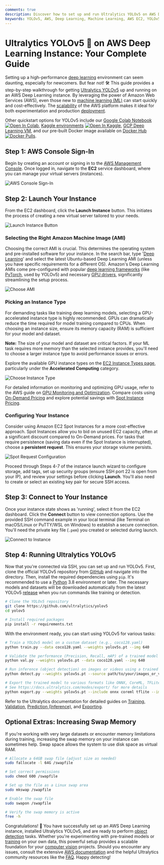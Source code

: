 ```yaml
---
comments: true
description: Discover how to set up and run Ultralytics YOLOv5 on AWS Deep Learning Instances. Follow our comprehensive guide to get started quickly and cost-effectively.
keywords: YOLOv5, AWS, Deep Learning, Machine Learning, AWS EC2, YOLOv5 setup, Deep Learning Instances, AI, Object Detection, Ultralytics
---
```


# Ultralytics YOLOv5 🚀 on AWS Deep Learning Instance: Your Complete Guide

Setting up a high-performance [deep learning](https://www.ultralytics.com/glossary/deep-learning-dl) environment can seem daunting, especially for newcomers. But fear not! 🛠️ This guide provides a step-by-step walkthrough for getting [Ultralytics YOLOv5](https://docs.ultralytics.com/models/yolov5/) up and running on an AWS Deep Learning instance. By leveraging the power of Amazon Web Services (AWS), even those new to [machine learning (ML)](https://www.ultralytics.com/glossary/machine-learning-ml) can start quickly and cost-effectively. The [scalability](https://www.ultralytics.com/glossary/scalability) of the AWS platform makes it ideal for both experimentation and production [deployment](https://docs.ultralytics.com/guides/model-deployment-options/).

Other quickstart options for YOLOv5 include our [Google Colab Notebook](https://colab.research.google.com/github/ultralytics/yolov5/blob/master/tutorial.ipynb) <a href="https://colab.research.google.com/github/ultralytics/yolov5/blob/master/tutorial.ipynb"><img src="https://colab.research.google.com/assets/colab-badge.svg" alt="Open In Colab"></a>, [Kaggle environments](https://www.kaggle.com/models/ultralytics/yolov5) <a href="https://www.kaggle.com/models/ultralytics/yolov5"><img src="https://kaggle.com/static/images/open-in-kaggle.svg" alt="Open In Kaggle"></a>, [GCP Deep Learning VM](./google_cloud_quickstart_tutorial.md), and our pre-built Docker image available on [Docker Hub](https://hub.docker.com/r/ultralytics/yolov5) <a href="https://hub.docker.com/r/ultralytics/yolov5"><img src="https://img.shields.io/docker/pulls/ultralytics/yolov5?logo=docker" alt="Docker Pulls"></a>.

## Step 1: AWS Console Sign-In

Begin by creating an account or signing in to the [AWS Management Console](https://aws.amazon.com/console/). Once logged in, navigate to the **EC2** service dashboard, where you can manage your virtual servers (instances).

![AWS Console Sign-In](https://github.com/ultralytics/docs/releases/download/0/aws-console-sign-in.avif)

## Step 2: Launch Your Instance

From the EC2 dashboard, click the **Launch Instance** button. This initiates the process of creating a new virtual server tailored to your needs.

![Launch Instance Button](https://github.com/ultralytics/docs/releases/download/0/launch-instance-button.avif)

### Selecting the Right Amazon Machine Image (AMI)

Choosing the correct AMI is crucial. This determines the operating system and pre-installed software for your instance. In the search bar, type '[Deep Learning](https://aws.amazon.com/machine-learning/amis/)' and select the latest Ubuntu-based Deep Learning AMI (unless you have specific requirements for a different OS). Amazon's Deep Learning AMIs come pre-configured with popular [deep learning frameworks](https://aws.amazon.com/machine-learning/amis/#Frameworks_and_Interface) (like [PyTorch](https://pytorch.org/), used by YOLOv5) and necessary [GPU drivers](https://developer.nvidia.com/cuda-downloads), significantly streamlining the setup process.

![Choose AMI](https://github.com/ultralytics/docs/releases/download/0/choose-ami.avif)

### Picking an Instance Type

For demanding tasks like training deep learning models, selecting a GPU-accelerated instance type is highly recommended. GPUs can dramatically reduce the time required for model training compared to CPUs. When choosing an instance size, ensure its memory capacity (RAM) is sufficient for your model and dataset.

**Note:** The size of your model and dataset are critical factors. If your ML task requires more memory than the selected instance provides, you'll need to choose a larger instance type to avoid performance issues or errors.

Explore the available GPU instance types on the [EC2 Instance Types page](https://aws.amazon.com/ec2/instance-types/), particularly under the **Accelerated Computing** category.

![Choose Instance Type](https://github.com/ultralytics/docs/releases/download/0/choose-instance-type.avif)

For detailed information on monitoring and optimizing GPU usage, refer to the AWS guide on [GPU Monitoring and Optimization](https://docs.aws.amazon.com/dlami/latest/devguide/tutorial-gpu.html). Compare costs using [On-Demand Pricing](https://aws.amazon.com/ec2/pricing/on-demand/) and explore potential savings with [Spot Instance Pricing](https://aws.amazon.com/ec2/spot/pricing/).

### Configuring Your Instance

Consider using Amazon EC2 Spot Instances for a more cost-effective approach. Spot Instances allow you to bid on unused EC2 capacity, often at a significant discount compared to On-Demand prices. For tasks that require persistence (saving data even if the Spot Instance is interrupted), choose a **persistent request**. This ensures your storage volume persists.

![Spot Request Configuration](https://github.com/ultralytics/docs/releases/download/0/spot-request.avif)

Proceed through Steps 4-7 of the instance launch wizard to configure storage, add tags, set up security groups (ensure SSH port 22 is open from your IP), and review your settings before clicking **Launch**. You'll also need to create or select an existing key pair for secure SSH access.

## Step 3: Connect to Your Instance

Once your instance state shows as 'running', select it from the EC2 dashboard. Click the **Connect** button to view connection options. Use the provided SSH command example in your local terminal (like Terminal on macOS/Linux or PuTTY/WSL on Windows) to establish a secure connection. You'll need the private key file (`.pem`) you created or selected during launch.

![Connect to Instance](https://github.com/ultralytics/docs/releases/download/0/connect-to-instance.avif)

## Step 4: Running Ultralytics YOLOv5

Now that you're connected via SSH, you can set up and run YOLOv5. First, clone the official YOLOv5 repository from [GitHub](https://github.com/ultralytics/yolov5) and navigate into the directory. Then, install the required dependencies using `pip`. It's recommended to use a [Python](https://www.python.org/) 3.8 environment or later. The necessary models and datasets will be downloaded automatically from the latest YOLOv5 [release](https://github.com/ultralytics/yolov5/releases) when you run commands like training or detection.

```bash
# Clone the YOLOv5 repository
git clone https://github.com/ultralytics/yolov5
cd yolov5

# Install required packages
pip install -r requirements.txt
```

With the environment ready, you can start using YOLOv5 for various tasks:

```bash
# Train a YOLOv5 model on a custom dataset (e.g., coco128.yaml)
python train.py --data coco128.yaml --weights yolov5s.pt --img 640

# Validate the performance (Precision, Recall, mAP) of a trained model (e.g., yolov5s.pt)
python val.py --weights yolov5s.pt --data coco128.yaml --img 640

# Run inference (object detection) on images or videos using a trained model
python detect.py --weights yolov5s.pt --source path/to/your/images_or_videos/ --img 640

# Export the trained model to various formats like ONNX, CoreML, TFLite for deployment
# See https://docs.ultralytics.com/modes/export/ for more details
python export.py --weights yolov5s.pt --include onnx coreml tflite --img 640
```

Refer to the Ultralytics documentation for detailed guides on [Training](https://docs.ultralytics.com/modes/train/), [Validation](https://docs.ultralytics.com/modes/val/), [Prediction (Inference)](https://docs.ultralytics.com/modes/predict/), and [Exporting](https://docs.ultralytics.com/modes/export/).

## Optional Extras: Increasing Swap Memory

If you're working with very large datasets or encounter memory limitations during training, increasing the swap memory on your instance can sometimes help. Swap space allows the system to use disk space as virtual RAM.

```bash
# Allocate a 64GB swap file (adjust size as needed)
sudo fallocate -l 64G /swapfile

# Set correct permissions
sudo chmod 600 /swapfile

# Set up the file as a Linux swap area
sudo mkswap /swapfile

# Enable the swap file
sudo swapon /swapfile

# Verify the swap memory is active
free -h
```

Congratulations! 🎉 You have successfully set up an AWS Deep Learning instance, installed Ultralytics YOLOv5, and are ready to perform [object detection](https://www.ultralytics.com/glossary/object-detection) tasks. Whether you're experimenting with pre-trained models or [training](https://docs.ultralytics.com/modes/train/) on your own data, this powerful setup provides a scalable foundation for your [computer vision](https://www.ultralytics.com/glossary/computer-vision-cv) projects. Should you encounter any issues, consult the extensive [AWS documentation](https://docs.aws.amazon.com/) and the helpful Ultralytics community resources like the [FAQ](https://docs.ultralytics.com/help/FAQ/). Happy detecting!
